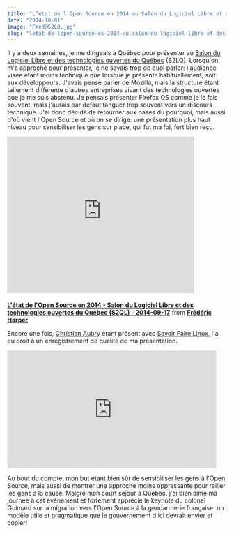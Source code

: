 ```yaml
---
title: "L’état de l'Open Source en 2014 au Salon du Logiciel Libre et des technologies ouvertes du Québec"
date: "2014-10-01"
image: "Fred@S2LQ.jpg"
slug: "letat-de-lopen-source-en-2014-au-salon-du-logiciel-libre-et-des-technologies-ouvertes-du-quebec"
---
```


Il y a deux semaines, je me dirigeais à Québec pour présenter au [Salon du Logiciel Libre et des technologies ouvertes du Québec](https://s2lq.com/ "Site web du Salon du Logiciel Libre et des technologies ouvertes du Québec") (S2LQ). Lorsqu'on m'a approché pour présenter, je ne savais trop de quoi parler: l'audience visée étant moins technique que lorsque je présente habituellement, soit aux développeurs. J'avais pensé parler de Mozilla, mais la structure étant tellement différente d'autres entreprises vivant des technologies ouvertes que je me suis abstenu. Je pensais présenter Firefox OS comme je le fais souvent, mais j'aurais par défaut tanguer trop souvent vers un discours technique. J'ai donc décidé de retourner aux bases du pourquoi, mais aussi d'où vient l'Open Source et où on se dirige: une présentation plus haut niveau pour sensibiliser les gens sur place, qui fut ma foi, fort bien reçu.

<iframe style="border: 1px solid #CCC; border-width: 1px; margin-bottom: 5px; max-width: 100%;" src="https://www.slideshare.net/slideshow/embed_code/key/yezjIF7Ne1Ucbk" width="427" height="356" frameborder="0" marginwidth="0" marginheight="0" scrolling="no" allowfullscreen="allowfullscreen"></iframe>

**[L'état de l'Open Source en 2014 - Salon du Logiciel Libre et des technologies ouvertes du Québec (S2QL) - 2014-09-17](https://www.slideshare.net/fredericharper/letat-de-lopen-source-en-2014-salon-du-logiciel-libre-et-des-technologies-ouvertes-du-qubec-s2ql-20140917 "L'état de l'Open Source en 2014 - Salon du Logiciel Libre et des technologies ouvertes du Québec (S2QL) - 2014-09-17")** from **[Frédéric Harper](https://www.slideshare.net/fredericharper)**

Encore une fois, [Christian Aubry](https://twitter.com/christianaubry "Compte Twitter de Christian Aubry") étant présent avec [Savoir Faire Linux](https://www.savoirfairelinux.com/ "Site Web de Savoir Faire Linux"), j'ai eu droit à un enregistrement de qualité de ma présentation.

<iframe src="https://www.youtube.com/embed/YWYHA6SFlD8?feature=oembed" width="480" height="270" frameborder="0" allowfullscreen="allowfullscreen"></iframe>

Au bout du compte, mon but étant bien sûr de sensibiliser les gens à l'Open Source, mais aussi de montrer une approche moins oppressante pour rallier les gens à la cause. Malgré mon court séjour à Québec, j'ai bien aimé ma journée à cet événement et fortement apprécié le keynote du colonel Guimard sur la migration vers l'Open Source à la gendarmerie française: un modèle utile et pragmatique que le gouvernement d'ici devrait envier et copier!
